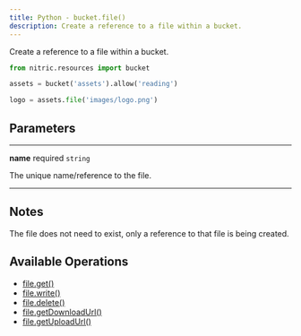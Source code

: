 ```yaml
---
title: Python - bucket.file()
description: Create a reference to a file within a bucket.
---
```


Create a reference to a file within a bucket.

```python
from nitric.resources import bucket

assets = bucket('assets').allow('reading')

logo = assets.file('images/logo.png')
```

## Parameters

---

**name** required `string`

The unique name/reference to the file.

---

## Notes

The file does not need to exist, only a reference to that file is being created.

## Available Operations

- [file.get()](./bucket-file-get.md)
- [file.write()](./bucket-file-write.md)
- [file.delete()](./bucket-file-delete.md)
- [file.getDownloadUrl()](./bucket-file-downloadurl)
- [file.getUploadUrl()](./bucket-file-uploadurl)
